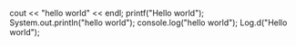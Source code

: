 cout << "hello world" << endl;
printf("Hello world");
System.out.println("hello world");
console.log("hello world");
Log.d("Hello world");

